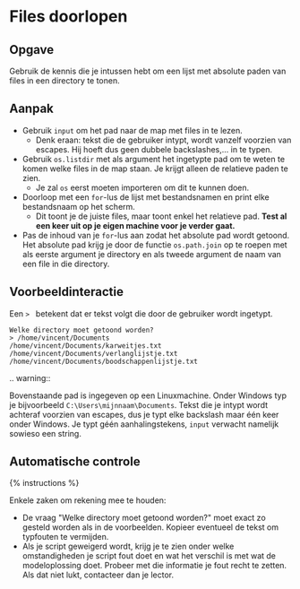 # Files doorlopen

## Opgave
Gebruik de kennis die je intussen hebt om een lijst met absolute paden van files in een directory te tonen.

## Aanpak
- Gebruik `input` om het pad naar de map met files in te lezen.
  - Denk eraan: tekst die de gebruiker intypt, wordt vanzelf voorzien van escapes. Hij hoeft dus geen dubbele backslashes,... in te typen.
- Gebruik `os.listdir` met als argument het ingetypte pad om te weten te komen welke files in de map staan. Je krijgt alleen de relatieve paden te zien.
  - Je zal `os` eerst moeten importeren om dit te kunnen doen.
- Doorloop met een `for`-lus de lijst met bestandsnamen en print elke bestandsnaam op het scherm.
  - Dit toont je de juiste files, maar toont enkel het relatieve pad. **Test al een keer uit op je eigen machine voor je verder gaat.**
- Pas de inhoud van je `for`-lus aan zodat het absolute pad wordt getoond. Het absolute pad krijg je door de functie `os.path.join` op te roepen met als eerste argument je directory en als tweede argument de naam van een file in die directory.

## Voorbeeldinteractie
Een `> ` betekent dat er tekst volgt die door de gebruiker wordt ingetypt.

```text
Welke directory moet getoond worden?
> /home/vincent/Documents
/home/vincent/Documents/karweitjes.txt
/home/vincent/Documents/verlanglijstje.txt
/home/vincent/Documents/boodschappenlijstje.txt
```

.. warning::

   Bovenstaande pad is ingegeven op een Linuxmachine. Onder Windows typ je bijvoorbeeld `C:\Users\mijnnaam\Documents`. Tekst die je intypt wordt achteraf voorzien van escapes, dus je typt elke backslash maar één keer onder Windows. Je typt géén aanhalingstekens, `input` verwacht namelijk sowieso een string.

## Automatische controle
{% instructions %}

Enkele zaken om rekening mee te houden:

- De vraag "Welke directory moet getoond worden?" moet exact zo gesteld worden als in de voorbeelden. Kopieer eventueel de tekst om typfouten te vermijden.
- Als je script geweigerd wordt, krijg je te zien onder welke omstandigheden je script fout doet en wat het verschil is met wat de modeloplossing doet. Probeer met die informatie je fout recht te zetten. Als dat niet lukt, contacteer dan je lector.
